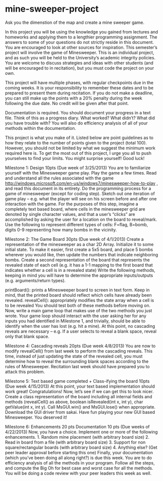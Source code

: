 # mine-sweeper-project
Ask you the dimenstion of the map and create a mine sweeper game.

In this project you will be using the knowledge you gained from lectures and homeworks and applying them to a lengthier programming assignment. The answers to some of your questions do not strictly reside in this document. You are encouraged to look at other sources for inspiration. This semester’s project will involve the game of Minesweeper. This is an individual project, and as such you will be held to the University’s academic integrity policies. You are welcome to discuss strategies and ideas with other students (and will be encouraged to in recitation), but you must code the project on your own.

This project will have multiple phases, with regular checkpoints due in the coming weeks. It is your responsibility to remember these dates and to be prepared to present them during recitation. If you do not make a deadline, you can still make up the points with a 20% penalty during the week following the due date. No credit will be given after that point.

Documentation is required. You should document your progress in a text file. Think of this as a progress diary. What worked? What didn’t? What did you have trouble with? You will also do efficiency analysis of all of your methods within the documentation.

This project is what you make of it. Listed below are point guidelines as to how they relate to the number of points given to the project (total 100). However, you should not be limited by what we suggest the minimum work required here is. To get the most out of this project, I urge you all to push yourselves to find your limits. You might surprise yourself! Good luck!

Milestone 1: Design 10pts (Due week of 3/25/2013)
You are to familiarize yourself with the Minesweeper game play. Play the game a few times. Read and understand all the rules associated with the game http://windows.microsoft.com/en-us/windows7/minesweeper-how-to-play , and read this document in its entirety. Do the programming process for a game of minesweeper (except for coding step). Sketch out one iteration of game play – e.g. what the player will see on his screen before and after one interaction with the game. For the purposes of this step, imagine a completely text based board, where cells in the minesweeper grid are denoted by single character values, and that a user’s “clicks” are accomplished by asking the user for a location on the board to reveal/mark. Use the following to represent different types of cells: F=flag, B=bomb, digits 0-9 representing how many bombs in the vicinity.

Milestone 2: The Game Board 30pts (Due week of 4/1/2013)
Create a representation of the minesweeper as a char 2D Array. Initialize it to some initial state. To make it easier, first create a 5x5 board, and place 5 bombs wherever you would like, then update the numbers that indicate neighboring bombs. Create a second representation of the board that represents the revealed state of each cell (e.g. it has a 1-1 mapping to the first board that indicates whether a cell is in a revealed state) Write the following methods, keeping in mind you will have to determine the appropriate inputs/outputs (e.g. arguments/return types).
 
printBoard(): prints a Minesweeper board to screen in text form. Keep in mind, that the printed board should reflect which cells have already been revealed.
revealCell(): appropriately modifies the state array when a cell is to be revealed
You should test both of these methods before moving on.
Now, write a main game loop that makes use of the two methods you just wrote. Your game loop should interact with the user asking her for any inputs you had identified in Milestone 1, and trivially, should be able to identify when the user has lost (e.g. hit a mine). At this point, no cascading reveals are necessary – e.g. If a user selects to reveal a blank space, reveal only that blank space.

Milestone 4: Cascading reveals 20pts (Due week 4/8/2013)
You are now to modify revealCell() from last week to perform the cascading reveals. This time, instead of just updating the state of the revealed cell, you must determine how to reveal the surrounding blank spaces according to the rules of Minesweeper. Recitation last week should have prepared you to attack this problem.

Milestone 5: Text based game completed + Class-ifying the board 10pts (Due week 4/15/2013)
At this point, your text based implementation should work great! Congratulations! Now, let’s see if we can get this to look nicer. Create a class representation of the board including all internal fields and methods (revealCell() as above, boolean isRevealed(int x, int y), char getValue(int x, int y). Call MsGUI.win() and MsGUI.lose() when appropriate. Download the GUI driver from sakai. Have fun playing your new GUI based Minesweeper. You deserved it!

Milestone 6: Enhancements 20 pts Documentation 10 pts (Due weeks of 4/22/2013)
Now, you have a choice. Implement one or more of the following enhancements. 1. Random mine placement (with arbitrary board size)
2. Read in board from a file (with arbitrary board size)
3. Support for non square/rectangular boards (with arbitrary board size)
4. Anything else? (Get peer leader approval before starting this one)
Finally, your documentation (which you’ve been doing all along right?) is due this week. You are to do efficiency analysis of all the methods in your program. Follow all the steps, and compute the Big Oh for best case and worst case for all the methods. You will be doing a code review with your peer leaders this week as well.
